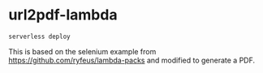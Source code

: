 # url2pdf-lambda

```
serverless deploy
```

This is based on the selenium example from https://github.com/ryfeus/lambda-packs
and modified to generate a PDF.
